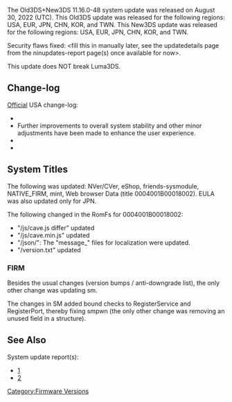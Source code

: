 The Old3DS+New3DS 11.16.0-48 system update was released on August 30,
2022 (UTC). This Old3DS update was released for the following regions:
USA, EUR, JPN, CHN, KOR, and TWN. This New3DS update was released for
the following regions: USA, EUR, JPN, CHN, KOR, and TWN.

Security flaws fixed: \<fill this in manually later, see the
updatedetails page from the ninupdates-report page(s) once available for
now\>.

This update does NOT break Luma3DS.

## Change-log

[Official](https://en-americas-support.nintendo.com/app/answers/detail/a_id/231/~/system-menu-update-history)
USA change-log:

-
- Further improvements to overall system stability and other minor
  adjustments have been made to enhance the user experience.
-
-

## System Titles

The following was updated: NVer/CVer, eShop, friends-sysmodule,
NATIVE_FIRM, mint, Web browser Data (title 0004001B00018002). EULA was
also updated only for JPN.

The following changed in the RomFs for 0004001B00018002:

- "/js/cave.js differ" updated
- "/js/cave.min.js" updated
- "/json/": The "message_" files for localization were updated.
- "/version.txt" updated

### FIRM

Besides the usual changes (version bumps / anti-downgrade list), the
only other change was updating sm.

The changes in SM added bound checks to RegisterService and
RegisterPort, thereby fixing smpwn (the only other change was removing
an unused field in a structure).

## See Also

System update report(s):

- [1](https://yls8.mtheall.com/ninupdates/reports.php?date=2022-08-30_00-00-33&sys=ctr)
- [2](https://yls8.mtheall.com/ninupdates/reports.php?date=2022-08-30_00-00-41&sys=ktr)

[Category:Firmware Versions](Category:Firmware_Versions "wikilink")